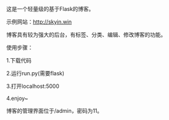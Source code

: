 这是一个轻量级的基于Flask的博客。

示例网站：http://skyin.win

博客具有较为强大的后台，有标签、分类、编辑、修改博客的功能。

使用步骤：

1.下载代码

2.运行run.py(需要flask)

3.打开localhost:5000

4.enjoy~

博客的管理界面位于/admin，密码为11。
